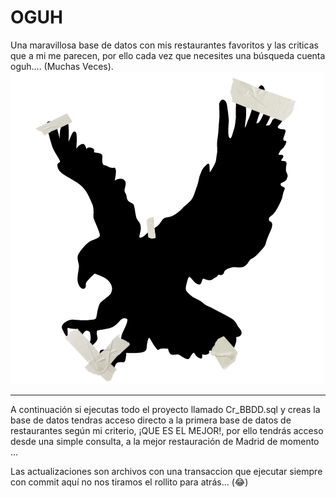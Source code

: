 # OGUH
Una maravillosa base de datos con mis restaurantes favoritos y las criticas que a mi me parecen, por ello cada vez que necesites una búsqueda cuenta oguh.... (Muchas Veces).
![Logo del proyecto](./imagenes/Aguila_Logo.png)



-------------------------------------------------------------------------------------------------------------------------------------
A continuación si ejecutas todo el proyecto llamado Cr_BBDD.sql y creas la base de datos tendras acceso directo a la primera base de datos de restaurantes según mi criterio, ¡QUE ES EL MEJOR!, por ello tendrás acceso desde una simple consulta, a la mejor restauración de Madrid de momento ...

Las actualizaciones son archivos con una transaccion que ejecutar siempre con commit aquí no nos tiramos el rollito para atrás... (😂)


